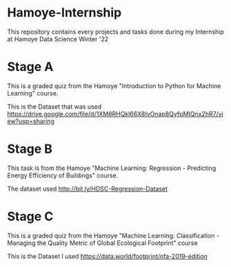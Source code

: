 # Hamoye-Internship
This repository contains every projects and tasks done during my Internship at Hamoye Data Science Winter '22

# Stage A 

This is a graded quiz from the Hamoye "Introduction to Python for Machine Learning" course.

This is the Dataset that was used https://drive.google.com/file/d/1XM8RHQkl66X8IvOnap8QyfpMIQnx2hR7/view?usp=sharing

# Stage B

This task is from the Hamoye "Machine Learning: Regression - Predicting Energy Efficiency of Buildings" course.

The dataset used http://bit.ly/HDSC-Regression-Dataset

# Stage C

This is a graded quiz from the Hamoye "Machine Learning: Classification - Managing the Quality Metric of Global Ecological Footprint" course

This is the Dataset I used https://data.world/footprint/nfa-2019-edition
